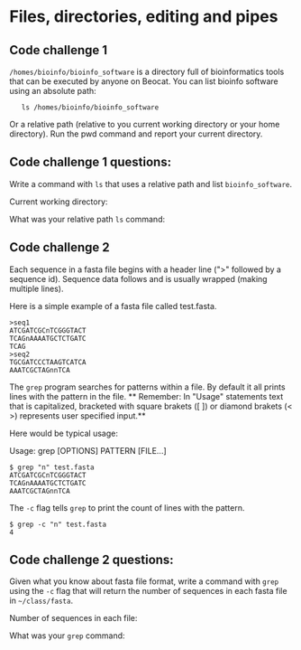 Files, directories, editing and pipes
=====================================

## Code challenge 1

`/homes/bioinfo/bioinfo_software` is a directory full of bioinformatics tools that can be executed by anyone on Beocat. You can list bioinfo software using an absolute path:

       ls /homes/bioinfo/bioinfo_software

Or a relative path (relative to you current working directory or your home directory). Run the pwd command and report your current directory. 

## Code challenge 1 questions:
Write a command with `ls` that uses a relative path and list `bioinfo_software`.

Current working directory:

What was your relative path `ls` command:

## Code challenge 2

Each sequence in a fasta file begins with a header line (">" followed by a sequence id). Sequence data follows and is usually wrapped (making multiple lines).

Here is a simple example of a fasta file called test.fasta.

```
>seq1
ATCGATCGCnTCGGGTACT
TCAGnAAAATGCTCTGATC
TCAG
>seq2
TGCGATCCCTAAGTCATCA
AAATCGCTAGnnTCA
```

The `grep` program searches for patterns within a file. By default it all prints lines with the pattern in the file. ** Remember: In "Usage" statements text that is capitalized, bracketed with square brakets ([ ]) or diamond brakets (< >) represents user specified input.**

Here would be typical usage:

   Usage:   grep [OPTIONS] PATTERN [FILE...]

```
$ grep "n" test.fasta
ATCGATCGCnTCGGGTACT
TCAGnAAAATGCTCTGATC
AAATCGCTAGnnTCA
```
The `-c` flag tells `grep` to print the count of lines with the pattern.

```
$ grep -c "n" test.fasta
4
```

## Code challenge 2 questions:
Given what you know about fasta file format, write a command with `grep` using the `-c` flag that will return the number of sequences in each fasta file in `~/class/fasta`.

Number of sequences in each file:

What was your `grep` command:
